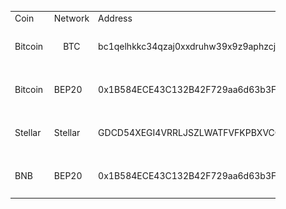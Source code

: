 
<figure class="table">
    <table>
        <tbody>
            <tr>
                <td>Coin</td>
                <td>Network</td>
                <td>Address</td>
                <td>Qrcode</td>
            </tr>
            <tr>
                <td>Bitcoin&nbsp;</td>
                <td>
                    <p style="text-align:center;">BTC</p>
                </td>
                <td>bc1qelhkkc34qzaj0xxdruhw39x9z9aphzcjn4jhgf</td>
                <td>
                    <img src="images/bitcoin(btc).png" width="150">
                </td>
            </tr>
            <tr>
                <td>Bitcoin</td>
                <td>BEP20</td>
                <td>0x1B584ECE43C132B42F729aa6d63b3F77AfDA9Fa2</td>
                <td>
                    <img src="images/bitcoin(bep20).png" width="150">
                </td>
            </tr>
            <tr>
                <td>Stellar</td>
                <td>Stellar</td>
                <td>GDCD54XEGI4VRRLJSZLWATFVFKPBXVCCZBG2NTB2WCGS3LGOMMX2IWKG</td>
                <td>
                    <img src="images/stellar.png" width="150">
                </td>
            </tr>
            <tr>
                <td>BNB</td>
                <td>BEP20</td>
                <td>0x1B584ECE43C132B42F729aa6d63b3F77AfDA9Fa2</td>
                <td>
                    <img src="images/BNB(bep20).png" width="150">
                </td>
            </tr>
        </tbody>
    </table>
</figure>
